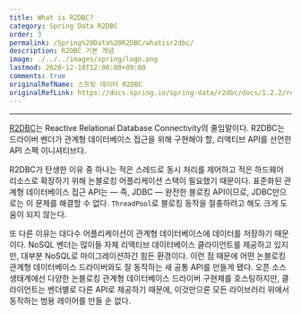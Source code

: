 ```yaml
---
title: What is R2DBC?
category: Spring Data R2DBC
order: 3
permalink: /Spring%20Data%20R2DBC/whatisr2dbc/
description: R2DBC 기본 개념
image: ./../../images/spring/logo.png
lastmod: 2020-12-10T12:00:00+09:00
comments: true
originalRefName: 스프링 데이터 R2DBC
originalRefLink: https://docs.spring.io/spring-data/r2dbc/docs/1.2.2/reference/html/#get-started:first-steps:what
---
```


---

[R2DBC](https://r2dbc.io/)는 Reactive Relational Database Connectivity의 줄임말이다. R2DBC는 드라이버 벤더가 관계형 데이터베이스 접근을 위해 구현해야 할, 리액티브 API를 선언한 API 스펙 이니셔티브다.

R2DBC가 탄생한 이유 중 하나는 적은 스레드로 동시 처리를 제어하고 적은 하드웨어 리소스로 확장하기 위해 논블로킹 어플리케이션 스택이 필요했기 때문이다. 표준화된 관계형 데이터베이스 접근 API는 — 즉, JDBC — 완전한 블로킹 API이므로, JDBC만으로는 이 문제를 해결할 수 없다. `ThreadPool`로 블로킹 동작을 절충하려고 해도 크게 도움이 되지 않는다.

또 다른 이유는 대다수 어플리케이션이 관계형 데이터베이스에 데이터를 저장하기 때문이다. NoSQL 벤더는 많이들 자체 리액티브 데이터베이스 클라이언트를 제공하고 있지만, 대부분 NoSQL로 마이그레이션하긴 힘든 환경이다. 이런 점 때문에 어떤 논블로킹 관계형 데이터베이스 드라이버와도 잘 동작하는 새 공통 API를 만들게 됐다. 오픈 소스 생태계에선 다양한 논블로킹 관계형 데이터베이스 드라이버 구현체를 호스팅하지만, 클라이언트는 벤더별로 다른 API로 제공하기 때문에, 이것만으론 모든 라이브러리 위에서 동작하는 범용 레이어를 만들 순 없다.